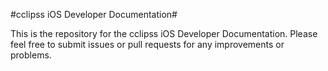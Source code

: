 #cclipss iOS Developer Documentation#

This is the repository for the cclipss iOS Developer Documentation. Please feel free to submit issues or pull requests for any improvements or problems.